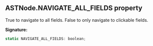 ## ASTNode.NAVIGATE\_ALL\_FIELDS property

True to navigate to all fields. False to only navigate to clickable fields.

**Signature:**

```javascript
static NAVIGATE_ALL_FIELDS: boolean;
```